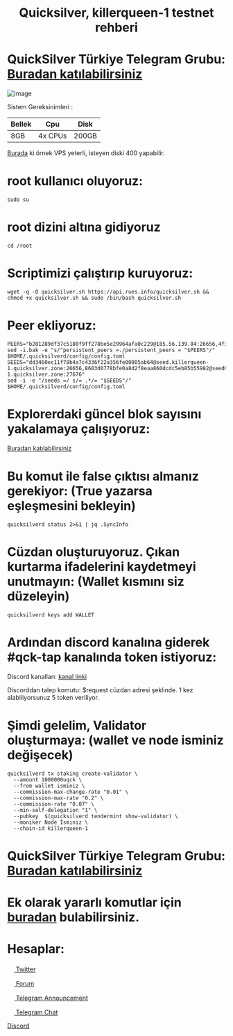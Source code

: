 <h1 align="center">Quicksilver, killerqueen-1 testnet rehberi</h1>

# QuickSilver Türkiye Telegram Grubu: [Buradan katılabilirsiniz](https://t.me/QuicksilverTurkish)

![image](https://user-images.githubusercontent.com/101149671/175765082-1a35b43c-0cd4-4863-b103-00e9749641a1.png)


Sistem Gereksinimleri : 

|    Bellek   |       Cpu      |      Disk      |
|-------------|----------------|----------------|
|     8GB     |    4x CPUs     |     200GB      |


[Burada](https://is.gd/CONTABO) ki örnek VPS yeterli, isteyen diski 400 yapabilir.

# root kullanıcı oluyoruz:
```
sudo su
```

# root dizini altına gidiyoruz
```
cd /root
```

# Scriptimizi çalıştırıp kuruyoruz:
```
wget -q -O quicksilver.sh https://api.rues.info/quicksilver.sh && chmod +x quicksilver.sh && sudo /bin/bash quicksilver.sh
```

# Peer ekliyoruz:
```
PEERS="b281289df37c5180f9ff278be5e29964afa0c229@185.56.139.84:26656,4f35ab6008fc46cc50b103a337ec2266400eca2e@148.251.50.79:26656,90f4459126152d21983f42c8e86bc899cd618af6@116.202.15.183:11656,6ac91620bc5338e6f679835cc604769a213d362f@139.59.56.24:36366,f9d2dbf6c80f08d12d1bc8d07ffd3bafa4965160@95.214.55.43:26651,abe7397ff92a4ca61033ceac127b5fc3a9a4217f@65.108.98.218:25095,07bb0fd7af9dc819bb5bb850ea5d870281c3adfa@167.235.74.230:26656"
sed -i.bak -e "s/^persistent_peers =./persistent_peers = "$PEERS"/" $HOME/.quicksilverd/config/config.toml
SEEDS="dd3460ec11f78b4a7c4336f22a356fe00805ab64@seed.killerqueen-1.quicksilver.zone:26656,8603d0778bfe0a8d2f8eaa860dcdc5eb85b55982@seed02.killerqueen-1.quicksilver.zone:27676"
sed -i -e "/seeds =/ s/= .*/= "$SEEDS"/"  $HOME/.quicksilverd/config/config.toml
```

# Explorerdaki güncel blok sayısını yakalamaya çalışıyoruz:

[Buradan katılabilirsiniz](https://quicksilver.explorers.guru/) 

# Bu komut ile false çıktısı almanız gerekiyor: (True yazarsa eşleşmesini bekleyin)
```
quicksilverd status 2>&1 | jq .SyncInfo
```

# Cüzdan oluşturuyoruz. Çıkan kurtarma ifadelerini kaydetmeyi unutmayın: (Wallet kısmını siz düzeleyin) 
```
quicksilverd keys add WALLET
```

# Ardından discord kanalına giderek #qck-tap kanalında token istiyoruz:

Discord kanalları: [kanal linki](https://discord.gg/fWCGsb7sE7) 

Discorddan talep komutu: $request cüzdan adresi şeklinde. 1 kez alabiliyorsunuz 5 token veriliyor.

# Şimdi gelelim, Validator oluşturmaya: (wallet ve node isminiz değişecek)
```
quicksilverd tx staking create-validator \
  --amount 1000000uqck \
  --from wallet isminiz \
  --commission-max-change-rate "0.01" \
  --commission-max-rate "0.2" \
  --commission-rate "0.07" \
  --min-self-delegation "1" \
  --pubkey  $(quicksilverd tendermint show-validator) \
  --moniker Node İsminiz \
  --chain-id killerqueen-1
```

# QuickSilver Türkiye Telegram Grubu: [Buradan katılabilirsiniz](https://t.me/QuicksilverTurkish)

# Ek olarak yararlı komutlar için [buradan](https://forum.rues.info/index.php?threads/quicksilver-testneti-katilim-rehberi.1947/) bulabilirsiniz. 

# Hesaplar:

[<img src="https://cdn-icons-png.flaticon.com/512/733/733579.png" width="16px"> Twitter   ](https://twitter.com/Ruesandora0) 

[<img src="https://cdn-icons-png.flaticon.com/512/1336/1336494.png" width="16px"> Forum   ](https://forum.rues.info/index.php)

[<img src="https://cdn-icons-png.flaticon.com/512/2111/2111646.png" width="16px"> Telegram Announcement   ](https://t.me/RuesAnnouncement)

[<img src="https://cdn-icons-png.flaticon.com/512/2111/2111646.png" width="16px"> Telegram Chat   ](https://t.me/RuesChat)

[Discord](https://discord.gg/ruescommunity)
